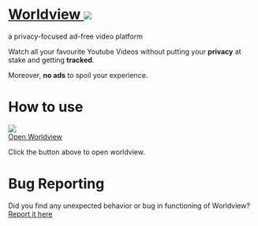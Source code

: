 # [Worldview <image src="https://raw.githubusercontent.com/anuragsingh6/worldview/main/images/logo.svg"></image>](https://anuragsingh6.github.io/worldview)
a privacy-focused ad-free video platform

Watch all your favourite Youtube Videos without putting your <strong>privacy</strong> at stake and getting <strong>tracked</strong>.

Moreover, <strong>no ads</strong> to spoil your experience.

# How to use
[<image src="https://raw.githubusercontent.com/anuragsingh6/worldview/main/images/logo.svg"></image>
<br />Open Worldview](https://anuragsingh6.github.io/worldview)

Click the button above to open worldview.

# Bug Reporting
Did you find any unexpected behavior or bug in functioning of Worldview?[Report it here](https://github.com/anuragsingh6/worldview)